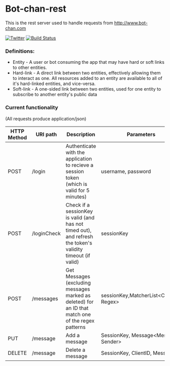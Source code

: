 # Bot-chan-rest
This is the rest server used to handle requests from http://www.bot-chan.com


[![Twitter](https://img.shields.io/badge/twitter-@4Ply_ZA-blue.svg)](https://twitter.com/4Ply_ZA)
[![Build Status](https://travis-ci.org/4Ply/Bot-chan-rest.svg?branch=master)](https://travis-ci.org/4Ply/Bot-chan-rest)


### Definitions:
* Entity - A user or bot consuming the app that may have hard or soft links to other entities.
* Hard-link - A direct link between two entities, effectively allowing them to interact as one. All resources added to an entity are available to all of it's hard-linked entities, and vice-versa. 
* Soft-link - A one-sided link between two entities, used for one entity to subscribe to another entity's public data


### Current functionality
(All requests produce application/json)

| HTTP Method | URI path | Description |Parameters|
|-------------|----------|-------------|----------|
|POST         |/login     |Authenticate with the application to recieve a session token (which is valid for 5 minutes)| username, password
|POST         |/loginCheck|Check if a sessionKey is valid (and has not timed out), and refresh the token's validity timeout (if valid)| sessionKey
|POST         |/messages  |Get Messages (excluding messages marked as deleted) for an ID that match one of the regex patterns| sessionKey,MatcherList\<ClientID, Regex>
|PUT          |/message   |Add a message |SessionKey, Message\<Message, Sender>
|DELETE       |/message   |Delete a message |SessionKey, ClientID, MessageID
